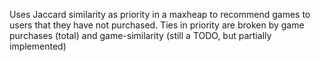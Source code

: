 Uses Jaccard similarity as priority in a maxheap to recommend games to users that they have not purchased. Ties in priority are broken by game purchases (total) and game-similarity (still a TODO, but partially implemented)
